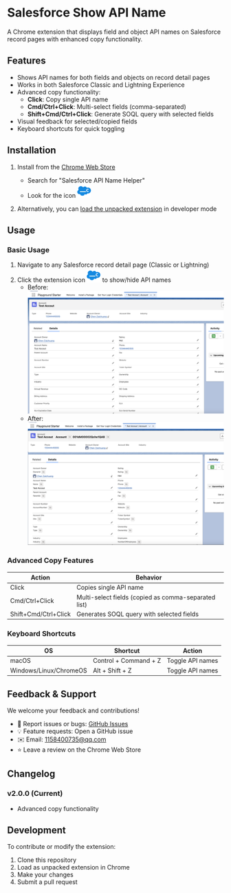 # Salesforce Show API Name

A Chrome extension that displays field and object API names on Salesforce record pages with enhanced copy functionality.

## Features

- Shows API names for both fields and objects on record detail pages
- Works in both Salesforce Classic and Lightning Experience
- Advanced copy functionality:
    - **Click**: Copy single API name
    - **Cmd/Ctrl+Click**: Multi-select fields (comma-separated)
    - **Shift+Cmd/Ctrl+Click**: Generate SOQL query with selected fields
- Visual feedback for selected/copied fields
- Keyboard shortcuts for quick toggling

## Installation

1. Install from the [Chrome Web Store](https://chrome.google.com/webstore/detail/salesforce-api-name-helper/EXTENSION_ID_HERE)
    - Search for "Salesforce API Name Helper"
    - Look for the icon ![icon](src/images/32.png)

2. Alternatively, you can [load the unpacked extension](https://developer.chrome.com/docs/extensions/mv3/getstarted/development-basics/#load-unpacked) in developer mode

## Usage

### Basic Usage
1. Navigate to any Salesforce record detail page (Classic or Lightning)
2. Click the extension icon ![icon](src/images/32.png) to show/hide API names
    - Before: ![before](screenshots/lightning_origin.png)
    - After: ![after](screenshots/lightning_converted.png)

### Advanced Copy Features
| Action | Behavior |
|--------|----------|
| Click | Copies single API name |
| Cmd/Ctrl+Click | Multi-select fields (copied as comma-separated list) |
| Shift+Cmd/Ctrl+Click | Generates SOQL query with selected fields |

### Keyboard Shortcuts
| OS | Shortcut | Action |
|----|----------|--------|
| macOS | Control + Command + Z | Toggle API names |
| Windows/Linux/ChromeOS | Alt + Shift + Z | Toggle API names |

## Feedback & Support

We welcome your feedback and contributions!

- 🐛 Report issues or bugs: [GitHub Issues](https://github.com/your-repo/issues)
- 💡 Feature requests: Open a GitHub issue
- ✉️ Email: 1158400735@qq.com
- ⭐ Leave a review on the Chrome Web Store

## Changelog

### v2.0.0 (Current)
- Advanced copy functionality

## Development

To contribute or modify the extension:

1. Clone this repository
2. Load as unpacked extension in Chrome
3. Make your changes
4. Submit a pull request  